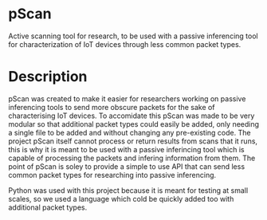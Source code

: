 # pScan
Active scanning tool for research, to be used with a passive inferencing tool for characterization of IoT devices through less common packet types.
# Description
pScan was created to make it easier for researchers working on passive inferencing tools to send more obscure packets for the sake of characterising IoT devices. To accomidate this pScan was made to be very modular so that additional packet types could easily be added, only needing a single file to be added and without changing any pre-existing code. 
The project pScan itself cannot process or return results from scans that it runs, this is why it is meant to be used with a passive inferincing tool which is capable of processing the packets and infering information from them. The point of pScan is soley to provide a simple to use API that can send less common packet types for researching into passive inferencing.

Python was used with this project because it is meant for testing at small scales, so we used a language which cold be quickly added too with additional packet types.
